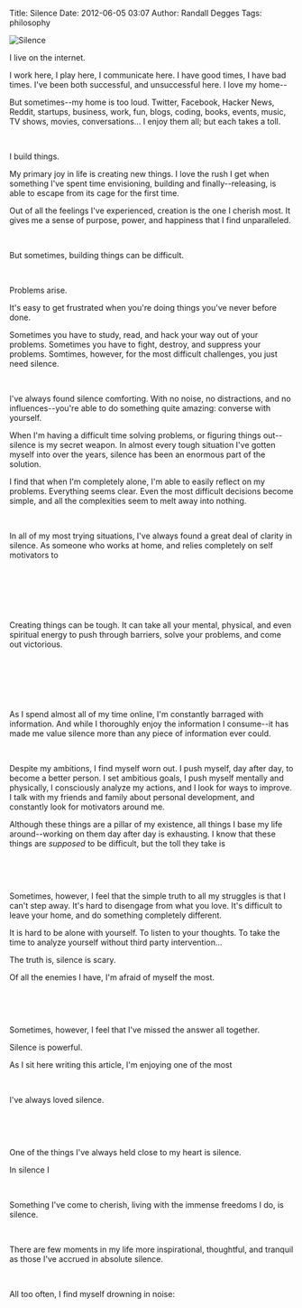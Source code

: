 Title: Silence
Date: 2012-06-05 03:07
Author: Randall Degges
Tags: philosophy


![Silence][]

I live on the internet.

I work here, I play here, I communicate here. I have good times, I have bad
times. I've been both successful, and unsuccessful here. I love my home--

But sometimes--my home is too loud. Twitter, Facebook, Hacker News, Reddit,
startups, business, work, fun, blogs, coding, books, events, music, TV shows,
movies, conversations... I enjoy them all; but each takes a toll.

 

I build things.

My primary joy in life is creating new things. I love the rush I get when
something I've spent time envisioning, building and finally--releasing, is able
to escape from its cage for the first time.

Out of all the feelings I've experienced, creation is the one I cherish most. It
gives me a sense of purpose, power, and happiness that I find unparalleled.

 

But sometimes, building things can be difficult.

 

Problems arise.

It's easy to get frustrated when you're doing things you've never before done.

Sometimes you have to study, read, and hack your way out of your
problems. Sometimes you have to fight, destroy, and suppress your
problems. Somtimes, however, for the most difficult challenges, you just need
silence.

 

I've always found silence comforting. With no noise, no distractions, and no
influences--you're able to do something quite amazing: converse with yourself.

When I'm having a difficult time solving problems, or figuring things
out--silence is my secret weapon. In almost every tough situation I've gotten
myself into over the years, silence has been an enormous part of the solution.

I find that when I'm completely alone, I'm able to easily reflect on my
problems. Everything seems clear. Even the most difficult decisions become
simple, and all the complexities seem to melt away into nothing.

 

In all of my most trying situations, I've always found a great deal of clarity
in silence. As someone who works at home, and relies completely on self
motivators to 

 

 

 

Creating things can be tough. It can take all your mental, physical, and even
spiritual energy to push through barriers, solve your problems, and come out
victorious.

 

 

 

As I spend almost all of my time online, I'm constantly barraged with
information. And while I thoroughly enjoy the information I consume--it has made
me value silence more than any piece of information ever could.

 

Despite my ambitions, I find myself worn out. I push myself, day after day, to
become a better person. I set ambitious goals, I push myself mentally and
physically, I consciously analyze my actions, and I look for ways to improve. I
talk with my friends and family about personal development, and constantly look
for motivators around me.

Although these things are a pillar of my existence, all things I base my life
around--working on them day after day is exhausting. I know that these things
are *supposed* to be difficult, but the toll they take is 

 

 

Sometimes, however, I feel that the simple truth to all my struggles is that I
can't step away. It's hard to disengage from what you love. It's difficult to
leave your home, and do something completely different.

It is hard to be alone with yourself. To listen to your thoughts. To take the
time to analyze yourself without third party intervention...

The truth is, silence is scary.

Of all the enemies I have, I'm afraid of myself the most.

 

 

Sometimes, however, I feel that I've missed the answer all together.

Silence is powerful.

As I sit here writing this article, I'm enjoying one of the most 

 

I've always loved silence. 

 

 

One of the things I've always held close to my heart is silence.

In silence I 

 

Something I've come to cherish, living with the immense freedoms I do, is
silence.

 

There are few moments in my life more inspirational, thoughtful, and tranquil as
those I've accrued in absolute silence.

 

All too often, I find myself drowning in noise: 

 

 

 

 

 

 

 

 

 

  [Silence]: http://getfile6.posterous.com/getfile/files.posterous.com/temp-2012-06-04/oJejcapFpdjetHmjbDgEggeImjasvJAhtjvFBtohCaqlnxgveodbpapqBxyq/silence.jpg.scaled696.jpg
